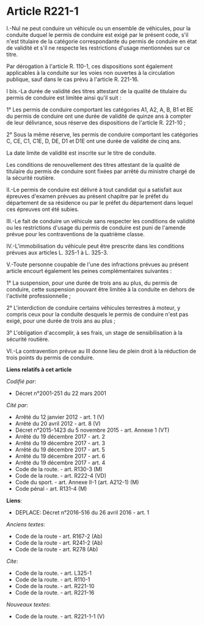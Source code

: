 # Article R221-1

I.-Nul ne peut conduire un véhicule ou un ensemble de véhicules, pour la conduite duquel le permis de conduire est exigé par
le présent code, s'il n'est titulaire de la catégorie correspondante du permis de conduire en état de validité et s'il ne
respecte les restrictions d'usage mentionnées sur ce titre. 

Par dérogation à l'article R. 110-1, ces dispositions sont également applicables à la conduite sur les voies non ouvertes à
la circulation publique, sauf dans le cas prévu à l'article R. 221-16. 

I bis.-La durée de validité des titres attestant de la qualité de titulaire du permis de conduire est limitée ainsi qu'il
suit : 

1° Les permis de conduire comportant les catégories A1, A2, A, B, B1 et BE du permis de conduire ont une durée de validité de
quinze ans à compter de leur délivrance, sous réserve des dispositions de l'article R. 221-10 ; 

2° Sous la même réserve, les permis de conduire comportant les catégories C, CE, C1, C1E, D, DE, D1 et D1E ont une durée de
validité de cinq ans. 

La date limite de validité est inscrite sur le titre de conduite. 

Les conditions de renouvellement des titres attestant de la qualité de titulaire du permis de conduire sont fixées par arrêté
du ministre chargé de la sécurité routière. 

II.-Le permis de conduire est délivré à tout candidat qui a satisfait aux épreuves d'examen prévues au présent chapitre par
le préfet du département de sa résidence ou par le préfet du département dans lequel ces épreuves ont été subies. 

III.-Le fait de conduire un véhicule sans respecter les conditions de validité ou les restrictions d'usage du permis de
conduire est puni de l'amende prévue pour les contraventions de la quatrième classe. 

IV.-L'immobilisation du véhicule peut être prescrite dans les conditions prévues aux articles L. 325-1 à L. 325-3. 

V.-Toute personne coupable de l'une des infractions prévues au présent article encourt également les peines complémentaires
suivantes : 

1° La suspension, pour une durée de trois ans au plus, du permis de conduire, cette suspension pouvant être limitée à la
conduite en dehors de l'activité professionnelle ; 

2° L'interdiction de conduire certains véhicules terrestres à moteur, y compris ceux pour la conduite desquels le permis de
conduire n'est pas exigé, pour une durée de trois ans au plus ; 

3° L'obligation d'accomplir, à ses frais, un stage de sensibilisation à la sécurité routière. 

VI.-La contravention prévue au III donne lieu de plein droit à la réduction de trois points du permis de conduire.

**Liens relatifs à cet article**

_Codifié par_:

  - Décret n°2001-251 du 22 mars 2001

_Cité par_:

  - Arrêté du 12 janvier 2012 - art. 1 (V)
  - Arrêté du 20 avril 2012 - art. 8 (V)
  - Décret n°2015-1423 du 5 novembre 2015 - art. Annexe 1 (VT)
  - Arrêté du 19 décembre 2017 - art. 2
  - Arrêté du 19 décembre 2017 - art. 3
  - Arrêté du 19 décembre 2017 - art. 5
  - Arrêté du 19 décembre 2017 - art. 6
  - Arrêté du 19 décembre 2017 - art. 4
  - Code de la route. - art. R130-3 (M)
  - Code de la route. - art. R222-4 (VD)
  - Code du sport. - art. Annexe II-1 (art. A212-1) (M)
  - Code pénal - art. R131-4 (M)

**Liens**:

  - DEPLACE: Décret n°2016-516 du 26 avril 2016 - art. 1

_Anciens textes_:

  - Code de la route - art. R167-2 (Ab)
  - Code de la route - art. R241-2 (Ab)
  - Code de la route - art. R278 (Ab)

_Cite_:

  - Code de la route. - art. L325-1
  - Code de la route. - art. R110-1
  - Code de la route. - art. R221-10
  - Code de la route. - art. R221-16

_Nouveaux textes_:

  - Code de la route. - art. R221-1-1 (V)
